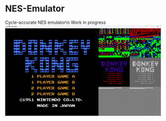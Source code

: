 # NES-Emulator
Cycle-accurate NES emulator\n
Work in progress
![alt text](https://github.com/sebeid4556/NES-Emulator/blob/main/screenshot/donkeykong.png.png?raw=true)
